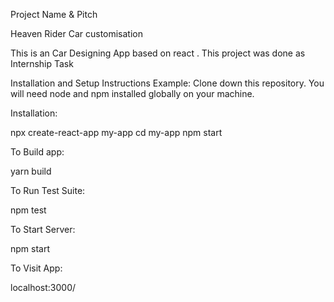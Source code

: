 
Project Name & Pitch

Heaven Rider Car customisation

This is an Car Designing App based on react .
This project was done as Internship Task




Installation and Setup Instructions
Example:
Clone down this repository. You will need node and npm installed globally on your machine.

Installation:

npx create-react-app my-app
cd my-app
npm start

To Build app:

yarn build

To Run Test Suite:

npm test

To Start Server:

npm start

To Visit App:

localhost:3000/
